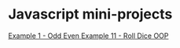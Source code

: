 # Javascript mini-projects

[Example 1 - Odd Even ](https://maryam-azizi.github.io/javascript-miniprojects/ex%201-Even%20Odd%20number/) 
[Example 11 - Roll Dice OOP](https://github.com/Maryam-Azizi/javascript-miniprojects/tree/master/ex11-roll-oop)

